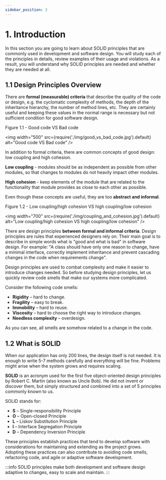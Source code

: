 ```yaml
---
sidebar_position: 2
---
```


# 1. Introduction

In this section you are going to learn about SOLID principles that are commonly used in development and software design. You will study each of the principles in details, review examples of their usage and violations. As a result, you will understand why SOLID principles are needed and whether they are needed at all.

## 1.1 Design Principles Overview

There are **formal (measurable) criteria** that describe the quality of the code or design, e.g. the cyclomatic complexity of methods, the depth of the inheritance hierarchy, the number of method lines, etc. They are certainly useful and keeping these values in the normal range is necessary but not sufficient condition for good software design.

Figure 1.1 - Good code VS Bad code

<img
  width="500"
  src={require('./img/good_vs_bad_code.jpg').default}
  alt="Good code VS Bad code"
/>

In addition to formal criteria, there are common concepts of good design: low coupling and high cohesion.

**Low coupling** - modules should be as independent as possible from other modules, so that changes to modules do not heavily impact other modules.

**High cohesion** - keep elements of the module that are related to the functionality that module provides as close to each other as possible.

Even though these concepts are useful, they are too **abstract and informal**.

Figure 1.2 - Low coupling/high cohesion VS high coupling/low cohesion

<img
  width="700"
  src={require('./img/coupling_and_cohesion.jpg').default}
  alt="Low coupling/high cohesion VS high coupling/low cohesion"
/>

There are design principles **between formal and informal criteria**. Design principles are rules that experienced designers rely on. Their main goal is to describe in simple words what is "good and what is bad" in software design. For example: "A class should have only one reason to change, have a minimal interface, correctly implement inheritance and prevent cascading changes in the code when requirements change".

Design principles are used to combat complexity and make it easier to introduce changes needed. So before studying design principles, let us quickly review code smells that make our systems more complicated. 

Consider the following code smells:
- **Rigidity** – hard to change.
- **Fragility** – easy to break.
- **Immobility** – hard to reuse.
- **Viscosity** – hard to choose the right way to introduce changes.
- **Needless complexity** – overdesign.

As you can see, all smells are somehow related to a change in the code.

## 1.2 What is SOLID

When our application has only 200 lines, the design itself is not needed. It is enough to write 5-7 methods carefully and everything will be fine. Problems might arise when the system grows and requires scaling.

**SOLID** is an acronym used for the first five object-oriented design principles by Robert C. Martin (also known as Uncle Bob). He did not invent or discover them, but simply structured and combined into a set of 5 principles commonly known to us.

SOLID stands for:
- **S** – Single-responsibility Principle
- **O** – Open-closed Principle
- **L** – Liskov Substitution Principle
- **I** – Interface Segregation Principle
- **D** – Dependency Inversion Principle

These principles establish practices that tend to develop software with considerations for maintaining and extending as the project grows. Adopting these practices can also contribute to avoiding code smells, refactoring code, and agile or adaptive software development.

:::info
SOLID principles make both development and software design adaptive to changes, easy to scale and maintain.
:::
